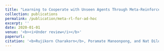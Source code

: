 ```yaml
---
title: "Learning to Cooperate with Unseen Agents Through Meta-Reinforcement Learning"
collection: publications
permalink: /publication/meta-rl-for-ad-hoc
excerpt: ''
date: 2020-01-01
venue: '<b><i>Under review</i></b>' 
paperurl: 
citation: '<b>Rujikorn Charakorn</b>, Poramate Manoonpong, and Nat Dilokthanakul'
---
```



<!-- Recommended citation: Your Name, You. (2009). "Paper Title Number 1." <i>Journal 1</i>. 1(1).

Test markdown equation

<center><img src="https://tex.s2cms.ru/svg/%5Cbegin%7Balign%7D%0Ax_%7B1%2C2%7D%20%26%3D%20%7B-b%5Cpm%5Csqrt%7Bb%5E2%20-%204ac%7D%20%5Cover%202a%7D%20%5Cnonumber%20%5C%5C%0Az_l%20%26%3D%20z_%7Blocal%7D.%20%5Cnonumber%0A%5Cend%7Balign%7D" alt="\begin{align}
x_{1,2} &amp;= {-b\pm\sqrt{b^2 - 4ac} \over 2a} \nonumber \\
z_l &amp;= z_{local}. \nonumber
\end{align}" /></center> -->